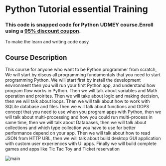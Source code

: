 # Python Tutorial essential Training
### This code is snapped code for Python UDMEY course.Enroll using a [ 95% discount coupon](https://www.udemy.com/course/python-for-complete-beginners-learn-step-by-step/?referralCode=111341B0EFC9818449BC). 
To make the learn and writing code easy


## Course Description

This course for anyone who want to be Python programmer from scratch, We will start by discus all programming fundamentals that you need to start programming Python. We will start first by install the development environment then you will run your first Python app, and understand how program flow works in Python. Then we will talk about variables and Math operation and proirites. Then we will take about logic and making decision, then we will talk about loops. Then we will talk about how to work with SQLite database and files.Then we will talk about functions and OOPS concept that you need to use when you program apps with Python, then we will talk about multi-processing and how you could run multi-process in same time, then we will talk about Databases, then we will talk about collections and which type collection you have to use for better performance depend on your app. Then we will talk about how to read JSON from HTTP URL, then we will talk about build desktop GUI application with custom user experiences with UI apps. Finally we will build complete games and apps like  Tic Tac Toy and Ticket reservation

![main](http://attach.alruabye.net/dsa/dsa.jpg)
